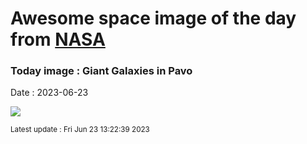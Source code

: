 
# Awesome space image of the day from [NASA](https://api.nasa.gov/)

### Today image : Giant Galaxies in Pavo
Date : 2023-06-23

![](https://apod.nasa.gov/apod/image/2306/NGC-6872-LRGB-rev-5-crop-CDK-1000-22-May-2023_1024.jpg)

<small>Latest update : Fri Jun 23 13:22:39 2023</small>
        